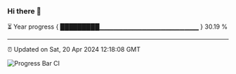 ### Hi there 👋

⏳ Year progress { █████████▁▁▁▁▁▁▁▁▁▁▁▁▁▁▁▁▁▁▁▁▁ } 30.19 %

---

⏰ Updated on Sat, 20 Apr 2024 12:18:08 GMT

![Progress Bar CI](https://github.com/liununu/liununu/workflows/Progress%20Bar%20CI/badge.svg)
